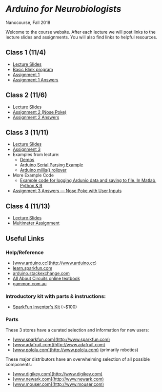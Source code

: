 # *Arduino for Neurobiologists*
Nanocourse, Fall 2018

Welcome to the course website. After each lecture we will post links to the lecture slides and assignments. You will also find links to helpful resources.

## Class 1 (11/4)
- [Lecture Slides](Class%201%20Introduction/Arduino%20Nanocourse%20Day%201%20-%20Fall%202018.pdf)
- [Basic Blink program](Class%201%20Introduction/Basic_Blink.zip)
- [Assignment 1](Class%201%20Introduction/Nanocourse%20Project%20Day%201.pdf)
- [Assignment 1 Answers](Class%201%20Introduction/Assignment%201%20Answers.zip)

## Class 2 (11/6)
- [Lecture Slides](Class%202%20Electronics/Arduino%20Nanocourse%20Day%202%20-%20Fall%202018%20Slides%20Final.pdf)
- [Assignment 2 (Nose Poke)](Class%202%20Electronics/Project%202%20-%20Nose%20Poke.pdf)
- [Assignment 2 Answers](Class%202%20Electronics/Assignment2_Answer.zip)

## Class 3 (11/11)
- [Lecture Slides](Class%203%20Software/Arduino%20Nanocourse%20Day%203%20-%20Software.pdf)
- [Assignment 3](Class%203%20Software/Project%203%20-%20Behavior%20box%20contd.pdf)
- Examples from lecture:
  - [Demos](Class%203%20Software/arduino_course_fall18_class3.zip)
  - [Arduino Serial Parsing Example](Class%203%20Software/simple_serial_parsing.zip)
  - [Arduino millis() rollover](Class%203%20Software/arduino_uno_millis_rollover.zip)
- More Example Code
  - [Example code for logging Ardunio data and saving to file. In Matlab, Python & R](Class%203%20Software/ArduinoDataLogging.zip)
- [Assignment 3 Answers — Nose Poke with User Inputs](Class%203%20Software/NosePokeWithUserInputs_Answer.zip)

## Class 4 (11/13)
- [Lecture Slides](Class%204%20Debugging/Class%204%20-%20Debugging.pdf)
- [Multimeter Assignment](Class%204%20Debugging/DMM%20Assignment.pdf)



## Useful Links


### Help/Reference
- [www.arduino.cc](http://www.arduino.cc)
- [learn.sparkfun.com](http://learn.sparkfun.com)
- [arduino.stackexchange.com](http://arduino.stackexchange.com/)
- [All About Circuits online textbook](http://www.allaboutcircuits.com/textbook)
- [gammon.com.au](http://gammon.com.au/forum/bbshowpost.php?bbtopic_id=123)

### Introductory kit with parts & instructions:
- [SparkFun Inventor's Kit](http://www.sparkfun.com/products/14189) \(~$100\)

### Parts
These 3 stores have a curated selection and information for new users:
- [www.sparkfun.com](http://www.sparkfun.com)
- [www.adafruit.com](http://www.adafruit.com)
- [www.pololu.com](http://www.pololu.com)  \(primarily robotics\)

These major distributors have an overwhelming selection of all possible components:
- [www.digikey.com](http://www.digikey.com)
- [www.newark.com](http://www.newark.com)
- [www.mouser.com](http://www.mouser.com)
